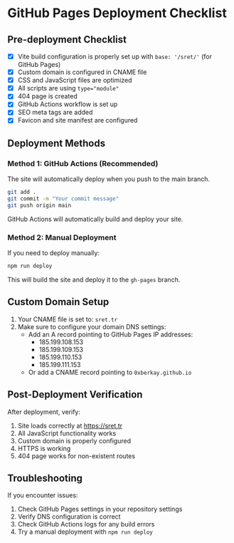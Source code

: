 # GitHub Pages Deployment Checklist

## Pre-deployment Checklist

- [x] Vite build configuration is properly set up with `base: '/sret/'` (for GitHub Pages)
- [x] Custom domain is configured in CNAME file
- [x] CSS and JavaScript files are optimized
- [x] All scripts are using `type="module"`
- [x] 404 page is created
- [x] GitHub Actions workflow is set up
- [x] SEO meta tags are added
- [x] Favicon and site manifest are configured

## Deployment Methods

### Method 1: GitHub Actions (Recommended)

The site will automatically deploy when you push to the main branch.

```bash
git add .
git commit -m "Your commit message"
git push origin main
```

GitHub Actions will automatically build and deploy your site.

### Method 2: Manual Deployment

If you need to deploy manually:

```bash
npm run deploy
```

This will build the site and deploy it to the `gh-pages` branch.

## Custom Domain Setup

1. Your CNAME file is set to: `sret.tr`
2. Make sure to configure your domain DNS settings:
   - Add an A record pointing to GitHub Pages IP addresses:
     - 185.199.108.153
     - 185.199.109.153
     - 185.199.110.153
     - 185.199.111.153
   - Or add a CNAME record pointing to `0xberkay.github.io`

## Post-Deployment Verification

After deployment, verify:

1. Site loads correctly at https://sret.tr
2. All JavaScript functionality works
3. Custom domain is properly configured
4. HTTPS is working
5. 404 page works for non-existent routes

## Troubleshooting

If you encounter issues:

1. Check GitHub Pages settings in your repository settings
2. Verify DNS configuration is correct
3. Check GitHub Actions logs for any build errors
4. Try a manual deployment with `npm run deploy`
